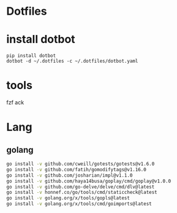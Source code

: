 # Dotfiles

# install dotbot

```shell
pip install dotbot
dotbot -d ~/.dotfiles -c ~/.dotfiles/dotbot.yaml
```

# tools

fzf
ack

# Lang

## golang

```bash
go install -v github.com/cweill/gotests/gotests@v1.6.0
go install -v github.com/fatih/gomodifytags@v1.16.0
go install -v github.com/josharian/impl@v1.1.0
go install -v github.com/haya14busa/goplay/cmd/goplay@v1.0.0
go install -v github.com/go-delve/delve/cmd/dlv@latest
go install -v honnef.co/go/tools/cmd/staticcheck@latest
go install -v golang.org/x/tools/gopls@latest
go install -v golang.org/x/tools/cmd/goimports@latest

```
